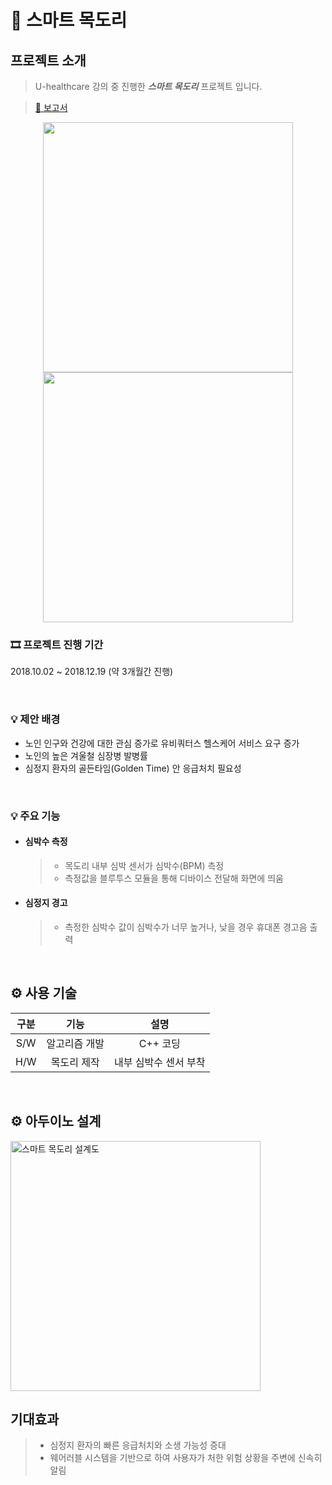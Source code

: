 # 🧣  스마트 목도리

##   프로젝트 소개

> U-healthcare 강의 중 진행한 ***스마트 목도리*** 프로젝트 입니다.

> [🔗 보고서](https://drive.google.com/drive/folders/1SY3sKrtPb2CIKiG18CglOtDQgr0kXa-j?usp=sharing)

<p align = "center"> 
  <img width="400" src="https://github.com/user-attachments/assets/4f95e804-1fc4-4688-b08c-beb1069bd771">
  <img width="400" src="https://github.com/user-attachments/assets/c8c589a6-0b96-4551-9317-c4c953dbaa83">
</p>


### 🎞 프로젝트 진행 기간

2018.10.02 ~ 2018.12.19 (약 3개월간 진행)

<br>


### 💡 제안 배경
- 노인 인구와 건강에 대한 관심 증가로 유비쿼터스 헬스케어 서비스 요구 증가
- 노인의 높은 겨울철 심장병 발병률
- 심정지 환자의 골든타임(Golden Time) 안 응급처치 필요성

<br>

### 💡 주요 기능
- #### 심박수 측정
  >- 목도리 내부 심박 센서가 심박수(BPM) 측정
  >- 측정값을 블루투스 모듈을 통해 디바이스 전달해 화면에 띄움

- #### 심정지 경고
  >- 측정한 심박수 값이 심박수가 너무 높거나, 낮을 경우 휴대폰 경고음 출력 


<br>

## ⚙️ 사용 기술 
  
|구분|기능|설명|
|:---:|:---:|:---:|
|S/W|알고리즘 개발|C++ 코딩|
|H/W|목도리 제작|내부 심박수 센서 부착|

<br>

## ⚙️ 아두이노 설계
<img width="400" alt="스마트 목도리 설계도" src="https://github.com/user-attachments/assets/bd776964-cb9d-4d9e-a874-76fbf43c041b">


  
<br>

## 기대효과 
>- 심정지 환자의 빠른 응급처치와 소생 가능성 증대
>- 웨어러블 시스템을 기반으로 하여 사용자가 처한 위험 상황을 주변에 신속히 알림
